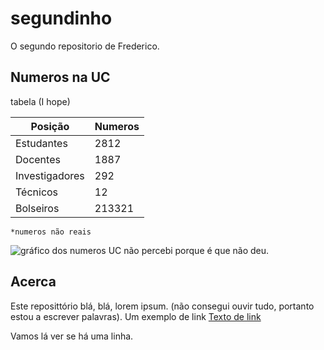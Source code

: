 # segundinho
O segundo repositorio de Frederico.

## Numeros na UC

tabela (I hope)

|Posição| Numeros
|---|---|
|Estudantes| 2812|
|Docentes|1887|
|Investigadores| 292|
|Técnicos| 12 |
|Bolseiros| 213321 |

```
*numeros não reais
```
![gráfico dos numeros UC]("C:\Users\frede\Documents\GitHub\segundinho\Imagens\jesusviz.jpg") 
não percebi porque é que não deu.

## Acerca
Este reposittório blá, blá, lorem ipsum.
(não consegui ouvir tudo, portanto estou a escrever palavras). Um exemplo de link [Texto de link](www.google.com)

Vamos lá ver se há uma linha.


